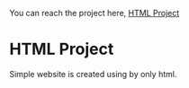 You can reach the project here, [HTML Project](https://berenvrl.github.io/html-first-assignmtent/)

# HTML Project

Simple website is created using by only html.
